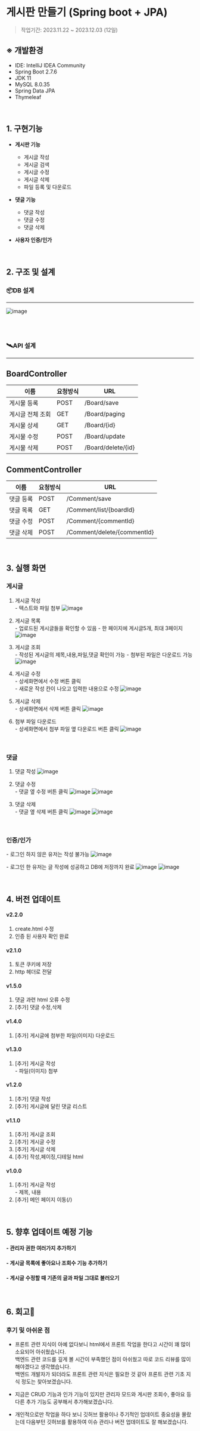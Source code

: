 게시판 만들기 (Spring boot + JPA)
=

>작업기간: 2023.11.22 ~ 2023.12.03 (12일) <br>

## ※ 개발환경
- IDE: IntelliJ IDEA Community
- Spring Boot 2.7.6
- JDK 11
- MySQL 8.0.35
- Spring Data JPA
- Thymeleaf

<br>

## 1. 구현기능

- **게시판 기능**
    - 게시글 작성 
    - 게시글 검색
    - 게시글 수정 
    - 게시글 삭제
    - 파일 등록 및 다운로드 

- **댓글 기능**
    - 댓글 작성 
    - 댓글 수정 
    - 댓글 삭제
 
- **사용자 인증/인가**
 
      

<br>

## 2. 구조 및 설계
### 📦DB 설계

---
![image](https://github.com/sejinpark2/springboot-board/assets/141610055/90729154-f5ea-4ae0-b38d-2a936abfe922)


<br><br>

### 🛰️API 설계

---
## BoardController
| 이름              |요청방식 | URL    |
|-------------------|--------|--------|
| 게시물 등록  | POST  | /Board/save |
| 게시글 전체 조회  | GET  | /Board/paging|
| 게시물 상세 | GET  | /Board/{id} |
| 게시물 수정   | POST | /Board/update |
| 게시물 삭제 | POST | /Board/delete/{id} |

## CommentController
| 이름              |요청방식 | URL    |
|-------------------|--------|--------|
| 댓글 등록  | POST  | /Comment/save |
| 댓글 목록  | GET  | /Comment/list/{boardId} |
| 댓글 수정   | POST | /Comment/{commentId} |
| 댓글 삭제 | POST | /Comment/delete/{commentId} |

<br>

## 3. 실행 화면
### 게시글 
1. 게시글 작성 <br>
  \- 텍스트와 파일 첨부
![image](https://github.com/sejinpark2/springboot-board/assets/141610055/717fb1e1-7bb2-4dde-986b-ca56cae40774)


3. 게시글 목록 <br>
  \- 업로드된 게시글들을 확인할 수 있음
  \- 한 페이지에 게시글5개, 최대 3페이지
![image](https://github.com/sejinpark2/springboot-board/assets/141610055/2f68c355-924e-493e-8a5e-047296b47027)


4. 게시글 조회 <br>
  \- 작성된 게시글의 제목,내용,파일,댓글 확인이 가능
  \- 첨부된 파일은 다운로드 가능
![image](https://github.com/sejinpark2/springboot-board/assets/141610055/667ba80f-f363-44ea-ad08-7f0c63414924)


5. 게시글 수정 <br>
  \- 상세화면에서 수정 버튼 클릭 <br>
  \- 새로운 작성 칸이 나오고 입력한 내용으로 수정
![image](https://github.com/sejinpark2/springboot-board/assets/141610055/e07b032b-3bf5-4d5f-9c44-a5576f06e967)


6. 게시글 삭제 <br>
  \- 상세화면에서 삭제 버튼 클릭
![image](https://github.com/sejinpark2/springboot-board/assets/141610055/0cee88f3-535b-45cb-832b-9130d4d4a331)


7. 첨부 파일 다운로드 <br>
  \- 상세화면에서 첨부 파일 옆 다운로드 버튼 클릭
![image](https://github.com/sejinpark2/springboot-board/assets/141610055/355a18e6-cd15-4d3f-8088-0be53f8af93a)


<br>

### 댓글
1. 댓글 작성
![image](https://github.com/sejinpark2/springboot-board/assets/141610055/eb1125aa-3eda-4d79-b888-ddfb48d02c8d)


2. 댓글 수정 <br>
  \- 댓글 옆 수정 버튼 클릭 
![image](https://github.com/sejinpark2/springboot-board/assets/141610055/5d038c07-04ab-475a-be6e-47ccaba11a1e)
![image](https://github.com/sejinpark2/springboot-board/assets/141610055/84088be5-1d5b-46ac-b509-89a618d2bff9)


4. 댓글 삭제 <br>
  \- 댓글 옆 삭제 버튼 클릭
![image](https://github.com/sejinpark2/springboot-board/assets/141610055/6cbfedeb-4851-4386-b8b3-8fe31c69190c)
![image](https://github.com/sejinpark2/springboot-board/assets/141610055/33ffc1c9-51d2-4782-95d9-2189711edcc5)


<br>

### 인증/인가
  \- 로그인 하지 않은 유저는 작성 불가능
![image](https://github.com/sejinpark2/springboot-board/assets/141610055/bfd3bef9-41a3-478d-8c14-40026fadc952)

  \- 로그인 한 유저는 글 작성에 성공하고 DB에 저장까지 완료
![image](https://github.com/sejinpark2/springboot-board/assets/141610055/e7ff0657-f74d-40bb-91f4-a50f5724b279)
![image](https://github.com/sejinpark2/springboot-board/assets/141610055/1563f891-84c9-482c-998a-ba777eb4fbbf)


<br>

## 4. 버전 업데이트

#### v2.2.0
1. create.html 수정
2. 인증 된 사용자 확인 완료

#### v2.1.0
1. 토큰 쿠키에 저장
2. http 헤더로 전달 

#### v1.5.0
1. 댓글 과련 html 오류 수정
2. [추가] 댓글 수정,삭제

#### v1.4.0 
1. [추가] 게시글에 첨부한 파일(이미지) 다운로드

#### v1.3.0 
1. [추가] 게시글 작성 <br>
  \- 파일(이미지) 첨부

#### v1.2.0
1. [추가] 댓글 작성
2. [추가] 게시글에 달린 댓글 리스트

#### v1.1.0 
1. [추가] 게시글 조회 <br>
2. [추가] 게시글 수정
3. [추가] 게시글 삭제
4. [추가] 작성,페이징,디테일 html 

#### v1.0.0 
1. [추가] 게시글 작성 <br>
  \- 제목, 내용
2. [추가] 메인 페이지 이동(/)


<br>

## 5. 향후 업데이트 예정 기능
#### - 관리자 권한 여러가지 추가하기
#### - 게시글 목록에 좋아요나 조회수 기능 추가하기
#### - 게시글 수정할 때 기존의 글과 파일 그대로 불러오기


<br> 

 
## 6. 회고📝
### 후기 및 아쉬운 점

- 프론트 관련 지식이 아예 없다보니 html에서 프론트 작업을 한다고 시간이 꽤 많이 소요되어 아쉬웠습니다. <br>
   백엔드 관련 코드를 깊게 볼 시간이 부족했던 점이 아쉬웠고 따로 코드 리뷰를 많이 해야겠다고 생각했습니다. <br>
   백엔드 개발자가 되더라도 프론트 관련 지식은 필요한 것 같아 프론트 관련 기초 지식 정도는 찾아보겠습니다.

- 지금은 CRUD 기능과 인가 기능이 있지만 관리자 모드와 게시판 조회수, 좋아요 등 다른 추가 기능도 공부해서 추가해보겠습니다.

- 개인적으로만 작업을 하다 보니 깃허브 활용이나 주기적인 업데이트 중요성을 몰랐는데
   다음부턴 깃허브를 활용하여 이슈 관리나 버전 업데이트도 잘 해보겠습니다.
   

  



